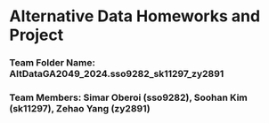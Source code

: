 
# Alternative Data Homeworks and Project

### Team Folder Name: AltDataGA2049_2024.sso9282_sk11297_zy2891
### Team Members: Simar Oberoi (sso9282), Soohan Kim (sk11297), Zehao Yang (zy2891)